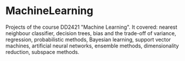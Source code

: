 # MachineLearning
Projects of the course DD2421 "Machine Learning".
It covered: nearest neighbour classifier, decision trees, bias and the trade-off of variance, regression, probabilistic methods, Bayesian learning, support vector machines, artificial neural networks, ensemble methods, dimensionality reduction, subspace methods.

